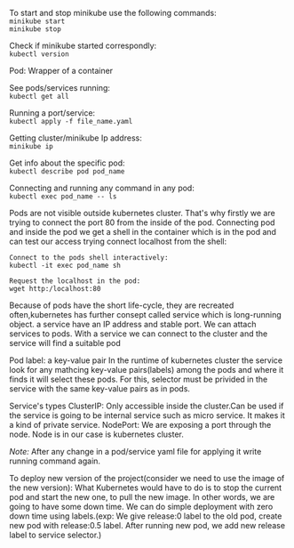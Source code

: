 To start and stop minikube use the following commands:\
`minikube start`\
`minikube stop`

Check if minikube started correspondly:\
`kubectl version`

Pod: Wrapper of a container

See pods/services running:\
`kubectl get all`

Running a port/service:\
`kubectl apply -f file_name.yaml`

Getting cluster/minikube Ip address:\
`minikube ip`

Get info about the specific pod:\
`kubectl describe pod pod_name`

Connecting and running any command in any pod:\
`kubectl exec pod_name -- ls`

Pods are not visible outside kubernetes cluster. That's why firstly we are trying to connect the port 80 from the inside of the pod.
Connecting pod and inside the pod we get a shell in the container which is in the pod and can test our access trying connect localhost from the shell:
    
    Connect to the pods shell interactively:
    kubectl -it exec pod_name sh

    Request the localhost in the pod:
    wget http:/localhost:80

Because of pods have the short life-cycle, they are recreated often,kubernetes has further consept called service which is long-running object.
a service have an IP address and stable port.
We can attach services to pods. With a service we can connect to the cluster and the service will find a suitable pod

Pod label: a key-value pair
In the runtime of kubernetes cluster the service look for any mathcing key-value pairs(labels) among the pods and where it finds it will select these pods. For this, selector must be privided in the service  with the same key-value pairs as in pods.

Service's types
ClusterIP: Only accessible inside the cluster.Can be used if the service is going to be internal service such as micro service. It makes it a kind of private service.
NodePort: We are exposing a port through the node. Node is in our case is kubernetes cluster.

*Note:* After any change in a pod/service yaml file for applying it  write running command again.

To deploy new version of the project(consider we need to use the image of the new version):
What Kubernetes would have to do is to stop the current pod and start the new one, to pull the new image. In other words, we are going to have some down time. We can do simple deployment with zero down time using labels.(exp: We give release:0 label to the old pod, create new pod with release:0.5 label. After running new pod, we add new release label to service selector.) 